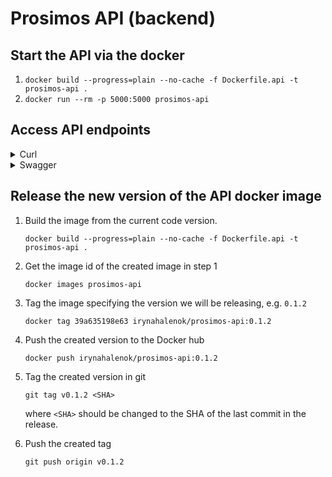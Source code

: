 # Prosimos API (backend)

## Start the API via the docker
1) `docker build --progress=plain --no-cache -f Dockerfile.api -t prosimos-api .`
2) `docker run --rm -p 5000:5000 prosimos-api`

## Access API endpoints 

<details>
    <summary>Curl</summary>

1. Discover simulation parameters based on logs. 
```
curl -X POST "http://localhost:5000/api/discovery" -H "accept: application/json" -H "Content-Type: multipart/form-data" -F "bpmnFile=@purchasing_example.bpmn" -F "logsFile=@PurchasingExample.xes"
```
where `@purchasing_example.bpmn` and `@PurchasingExample.xes` should be replaced with the full path to the file on your computer, for example, `@"/Users/iryna/Documents/proposed.json"`

2. Perform the simulation
```
curl -X POST "http://localhost:5000/api/simulate" -H "accept: application/json" -H "Content-Type: multipart/form-data" -F "startDate=2022-05-03T12:05:19.1919+03:00" -F "numProcesses=1" -F "modelFile=@purchasing_example.bpmn" -F "simScenarioFile=@discovery_results_mos9tbez.json;type=application/json"
```
where `@purchasing_example.bpmn` and `@discovery_results_mos9tbez.json` should be replaced with the full path to the file on your computer.

3. Get files generated together with the simulation (logs and statistics). 
```
curl -X GET "http://localhost:5000/api/simulationFile?fileName=stats_kjv4fq1r.csv" -H "accept: application/json"
```
where `stats_kjv4fq1r.csv` should be replaced with the filename which you want to get (the filename is being returned on `/api/simulate` call).

</details>

<details>
    <summary>Swagger</summary>

To access Swagger and perform API calls directly from the web browser, you can access <http://localhost:5000/apidocs/>

![swagger-ui](https://user-images.githubusercontent.com/14131790/168087906-19788c31-9d2d-4f30-9401-7d05ddd94f54.png)
</details>


## Release the new version of the API docker image
1) Build the image from the current code version.
    ```
    docker build --progress=plain --no-cache -f Dockerfile.api -t prosimos-api .
    ```

2) Get the image id of the created image in step 1
    ```
    docker images prosimos-api
    ```

3) Tag the image specifying the version we will be releasing, e.g. `0.1.2`
    ```
    docker tag 39a635198e63 irynahalenok/prosimos-api:0.1.2
    ```

4) Push the created version to the Docker hub
    ```
    docker push irynahalenok/prosimos-api:0.1.2
    ```

5) Tag the created version in git
    ```
    git tag v0.1.2 <SHA>
    ```
    where `<SHA>` should be changed to the SHA of the last commit in the release.

6) Push the created tag
    ```
    git push origin v0.1.2
    ```